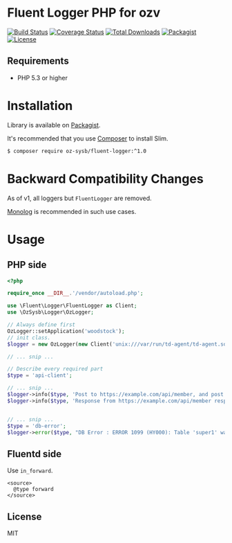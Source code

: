 # Fluent Logger PHP for ozv

[![Build Status](https://travis-ci.org/oz-sysb/fluent-logger.svg?branch=master)](https://travis-ci.org/oz-sysb/fluent-logger)
[![Coverage Status](https://coveralls.io/repos/github/oz-sysb/fluent-logger/badge.svg?branch=master)](https://coveralls.io/github/oz-sysb/fluent-logger?branch=master)
[![Total Downloads](https://poser.pugx.org/oz-sysb/fluent-logger/downloads)](https://packagist.org/packages/oz-sysb/fluent-logger)
[![Packagist](https://img.shields.io/packagist/v/oz-sysb/fluent-logger.svg)](https://packagist.org/packages/oz-sysb/fluent-logger)
[![License](https://poser.pugx.org/oz-sysb/fluent-logger/license)](https://packagist.org/packages/oz-sysb/fluent-logger)

## Requirements

- PHP 5.3 or higher

# Installation

Library is available on [Packagist](https://packagist.org/packages/oz-sysb/fluent-logger).

It's recommended that you use [Composer](https://getcomposer.org/) to install Slim.

```bash
$ composer require oz-sysb/fluent-logger:^1.0
```

# Backward Compatibility Changes

As of v1, all loggers but `FluentLogger` are removed.

[Monolog](https://github.com/Seldaek/monolog) is recommended in such use cases.

# Usage

## PHP side

```php
<?php

require_once __DIR__.'/vendor/autoload.php';

use \Fluent\Logger\FluentLogger as Client;
use \OzSysb\Logger\OzLogger;

// Always define first
OzLogger::setApplication('woodstock');
// init class.
$logger = new OzLogger(new Client('unix:///var/run/td-agent/td-agent.sock'));

// ... snip ...

// Describe every required part
$type = 'api-client';

// ... snip ...
$logger->info($type, 'Post to https://example.com/api/member, and post params id=100&key=value', __FUNCTION__, __CLASS__);
$logger->info($type, 'Response from https://example.com/api/member response body is {"status": "successed!"}', __FUNCTION__, __CLASS__);


// ... snip ...
$type = 'db-error';
$logger->error($type, "DB Error : ERROR 1099 (HY000): Table 'super1' was locked with a READ lock and can't be updted", __FUNCTION__, __CLASS__);
```

## Fluentd side

Use `in_forward`.

```aconf
<source>
  @type forward
</source>
```

## License
MIT
